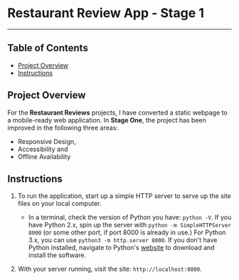 # Restaurant Review App - Stage 1
---
## Table of Contents

- [Project Overview](#project-overview)
- [Instructions](#instructions)

## Project Overview 
For the **Restaurant Reviews** projects, I have converted a static webpage to a mobile-ready web application. In **Stage One**, the project has been improved in the following three areas:
* Responsive Design,
* Accessibility and
* Offline Availability


## Instructions

1. To run the application, start up a simple HTTP server to serve up the site files on your local computer.

    * In a terminal, check the version of Python you have: `python -V`. If you have Python 2.x, spin up the server with `python -m SimpleHTTPServer 8000` (or some other port, if port 8000 is already in use.) For Python 3.x, you can use `python3 -m http.server 8000`. If you don't have Python installed, navigate to Python's [website](https://www.python.org/) to download and install the software.

2. With your server running, visit the site: `http://localhost:8000`.
